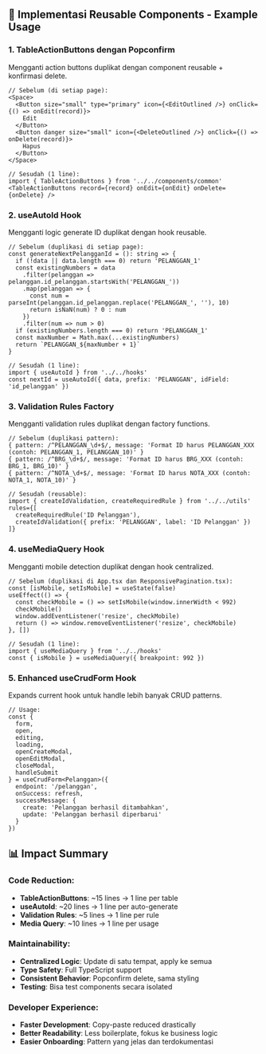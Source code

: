 ## 🚀 Implementasi Reusable Components - Example Usage

### 1. TableActionButtons dengan Popconfirm
Mengganti action buttons duplikat dengan component reusable + konfirmasi delete.

```tsx
// Sebelum (di setiap page):
<Space>
  <Button size="small" type="primary" icon={<EditOutlined />} onClick={() => onEdit(record)}>
    Edit
  </Button>
  <Button danger size="small" icon={<DeleteOutlined />} onClick={() => onDelete(record)}>
    Hapus
  </Button>
</Space>

// Sesudah (1 line):
import { TableActionButtons } from '../../components/common'
<TableActionButtons record={record} onEdit={onEdit} onDelete={onDelete} />
```

### 2. useAutoId Hook
Mengganti logic generate ID duplikat dengan hook reusable.

```tsx
// Sebelum (duplikasi di setiap page):
const generateNextPelangganId = (): string => {
  if (!data || data.length === 0) return 'PELANGGAN_1'
  const existingNumbers = data
    .filter(pelanggan => pelanggan.id_pelanggan.startsWith('PELANGGAN_'))
    .map(pelanggan => {
      const num = parseInt(pelanggan.id_pelanggan.replace('PELANGGAN_', ''), 10)
      return isNaN(num) ? 0 : num
    })
    .filter(num => num > 0)
  if (existingNumbers.length === 0) return 'PELANGGAN_1'
  const maxNumber = Math.max(...existingNumbers)
  return `PELANGGAN_${maxNumber + 1}`
}

// Sesudah (1 line):
import { useAutoId } from '../../hooks'
const nextId = useAutoId({ data, prefix: 'PELANGGAN', idField: 'id_pelanggan' })
```

### 3. Validation Rules Factory
Mengganti validation rules duplikat dengan factory functions.

```tsx
// Sebelum (duplikasi pattern):
{ pattern: /^PELANGGAN_\d+$/, message: 'Format ID harus PELANGGAN_XXX (contoh: PELANGGAN_1, PELANGGAN_10)' }
{ pattern: /^BRG_\d+$/, message: 'Format ID harus BRG_XXX (contoh: BRG_1, BRG_10)' }
{ pattern: /^NOTA_\d+$/, message: 'Format ID harus NOTA_XXX (contoh: NOTA_1, NOTA_10)' }

// Sesudah (reusable):
import { createIdValidation, createRequiredRule } from '../../utils'
rules={[
  createRequiredRule('ID Pelanggan'),
  createIdValidation({ prefix: 'PELANGGAN', label: 'ID Pelanggan' })
]}
```

### 4. useMediaQuery Hook
Mengganti mobile detection duplikat dengan hook centralized.

```tsx
// Sebelum (duplikasi di App.tsx dan ResponsivePagination.tsx):
const [isMobile, setIsMobile] = useState(false)
useEffect(() => {
  const checkMobile = () => setIsMobile(window.innerWidth < 992)
  checkMobile()
  window.addEventListener('resize', checkMobile)
  return () => window.removeEventListener('resize', checkMobile)
}, [])

// Sesudah (1 line):
import { useMediaQuery } from '../../hooks'
const { isMobile } = useMediaQuery({ breakpoint: 992 })
```

### 5. Enhanced useCrudForm Hook
Expands current hook untuk handle lebih banyak CRUD patterns.

```tsx
// Usage:
const {
  form,
  open,
  editing,
  loading,
  openCreateModal,
  openEditModal,
  closeModal,
  handleSubmit
} = useCrudForm<Pelanggan>({
  endpoint: '/pelanggan',
  onSuccess: refresh,
  successMessage: {
    create: 'Pelanggan berhasil ditambahkan',
    update: 'Pelanggan berhasil diperbarui'
  }
})
```

## 📊 Impact Summary

### Code Reduction:
- **TableActionButtons**: ~15 lines → 1 line per table
- **useAutoId**: ~20 lines → 1 line per auto-generate
- **Validation Rules**: ~5 lines → 1 line per rule
- **Media Query**: ~10 lines → 1 line per usage

### Maintainability:
- **Centralized Logic**: Update di satu tempat, apply ke semua
- **Type Safety**: Full TypeScript support
- **Consistent Behavior**: Popconfirm delete, sama styling
- **Testing**: Bisa test components secara isolated

### Developer Experience:
- **Faster Development**: Copy-paste reduced drastically
- **Better Readability**: Less boilerplate, fokus ke business logic
- **Easier Onboarding**: Pattern yang jelas dan terdokumentasi